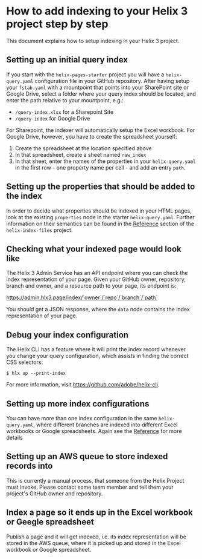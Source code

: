 # How to add indexing to your Helix 3 project step by step

This document explains how to setup indexing in your Helix 3 project.

## Setting up an initial query index

If you start with the `helix-pages-starter` project you will have a `helix-query.yaml` configuration
file in your GitHub repository. After having setup your `fstab.yaml` with a mountpoint that points
into your SharePoint site or Google Drive, select a folder where your query index should be located,
and enter the path relative to your mountpoint, e.g.:

- `/query-index.xlsx` for a Sharepoint Site
- `/query-index` for Google Drive

For Sharepoint, the indexer will automatically setup the Excel workbook. For Google Drive, however,
you have to create the spreadsheet yourself:

1. Create the spreadsheet at the location specified above
2. In that spreadsheet, create a sheet named `raw_index`
3. In that sheet, enter the names of the properties in your `helix-query.yaml` in the first row -
   one property name per cell - and add an entry `path`.

## Setting up the properties that should be added to the index

In order to decide what properties should be indexed in your HTML pages, look at the existing
`properties` node in the starter `helix-query.yaml`. Further information on their semantics can be
found in the [Reference](https://github.com/adobe/helix-index-files#reference) section of the
`helix-index-files` project.

## Checking what your indexed page would look like

The Helix 3 Admin Service has an API endpoint where you can check the index representation of
your page. Given your GitHub owner, repository, branch and owner, and a resource path to your
page, its endpoint is:

https://admin.hlx3.page/index/`owner`/`repo`/`branch`/`path`

You should get a JSON response, where the `data` node contains the index representation of
your page.

## Debug your index configuration

The Helix CLI has a feature where it will print the index record whenever you change your query
configuration, which assists in finding the correct CSS selectors:
```
$ hlx up --print-index
```
For more information, visit https://github.com/adobe/helix-cli.

## Setting up more index configurations

You can have more than one index configuration in the same `helix-query.yaml`, where different
branches are indexed into different Excel workbooks or Google spreadsheets. Again see the
[Reference](https://github.com/adobe/helix-index-files#reference) for more details

## Setting up an AWS queue to store indexed records into

This is currently a manual process, that someone from the Helix Project must invoke. Please contact
some team member and tell them your project's GitHub owner and repository.

## Index a page so it ends up in the Excel workbook or Geegle spreadsheet

Publish a page and it will get indexed, i.e. its index representation will be stored in the AWS
queue, where it is picked up and stored in the Excel workbook or Google spreadsheet.
